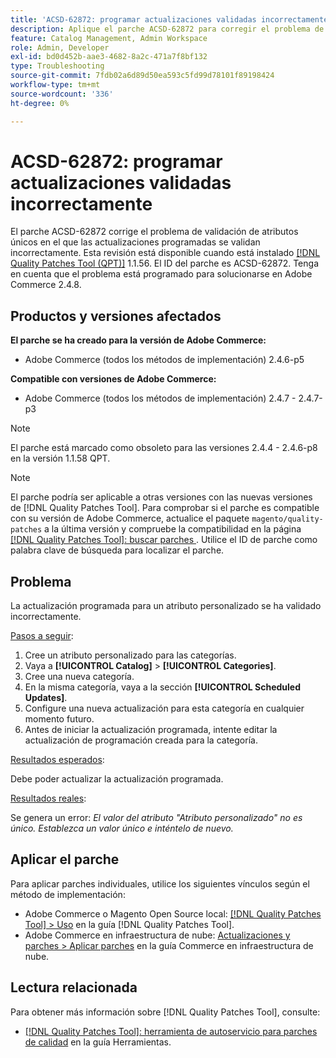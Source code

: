 ```yaml
---
title: 'ACSD-62872: programar actualizaciones validadas incorrectamente'
description: Aplique el parche ACSD-62872 para corregir el problema de Adobe Commerce con validación de atributos únicos en el que las actualizaciones programadas se validan incorrectamente.
feature: Catalog Management, Admin Workspace
role: Admin, Developer
exl-id: bd0d452b-aae3-4682-8a2c-471a7f8bf132
type: Troubleshooting
source-git-commit: 7fdb02a6d89d50ea593c5fd99d78101f89198424
workflow-type: tm+mt
source-wordcount: '336'
ht-degree: 0%

---
```


# ACSD-62872: programar actualizaciones validadas incorrectamente

El parche ACSD-62872 corrige el problema de validación de atributos únicos en el que las actualizaciones programadas se validan incorrectamente. Esta revisión está disponible cuando está instalado [[!DNL Quality Patches Tool (QPT)]](/help/tools/quality-patches-tool/quality-patches-tool-to-self-serve-quality-patches.md) 1.1.56. El ID del parche es ACSD-62872. Tenga en cuenta que el problema está programado para solucionarse en Adobe Commerce 2.4.8.

## Productos y versiones afectados

**El parche se ha creado para la versión de Adobe Commerce:**

* Adobe Commerce (todos los métodos de implementación) 2.4.6-p5

**Compatible con versiones de Adobe Commerce:**

* Adobe Commerce (todos los métodos de implementación) 2.4.7 - 2.4.7-p3

>[!NOTE]
>
>El parche está marcado como obsoleto para las versiones 2.4.4 - 2.4.6-p8 en la versión 1.1.58 QPT.

>[!NOTE]
>
>El parche podría ser aplicable a otras versiones con las nuevas versiones de [!DNL Quality Patches Tool]. Para comprobar si el parche es compatible con su versión de Adobe Commerce, actualice el paquete `magento/quality-patches` a la última versión y compruebe la compatibilidad en la página [[!DNL Quality Patches Tool]: buscar parches ](https://experienceleague.adobe.com/tools/commerce-quality-patches/index.html). Utilice el ID de parche como palabra clave de búsqueda para localizar el parche.

## Problema

La actualización programada para un atributo personalizado se ha validado incorrectamente.

<u>Pasos a seguir</u>:

1. Cree un atributo personalizado para las categorías.
1. Vaya a **[!UICONTROL Catalog]** > **[!UICONTROL Categories]**.
1. Cree una nueva categoría.
1. En la misma categoría, vaya a la sección **[!UICONTROL Scheduled Updates]**.
1. Configure una nueva actualización para esta categoría en cualquier momento futuro.
1. Antes de iniciar la actualización programada, intente editar la actualización de programación creada para la categoría.

<u>Resultados esperados</u>:

Debe poder actualizar la actualización programada.

<u>Resultados reales</u>:

Se genera un error: *El valor del atributo &quot;Atributo personalizado&quot; no es único. Establezca un valor único e inténtelo de nuevo.*

## Aplicar el parche

Para aplicar parches individuales, utilice los siguientes vínculos según el método de implementación:

* Adobe Commerce o Magento Open Source local: [[!DNL Quality Patches Tool] > Uso](/help/tools/quality-patches-tool/usage.md) en la guía [!DNL Quality Patches Tool].
* Adobe Commerce en infraestructura de nube: [Actualizaciones y parches > Aplicar parches](https://experienceleague.adobe.com/en/docs/commerce-cloud-service/user-guide/develop/upgrade/apply-patches) en la guía Commerce en infraestructura de nube.

## Lectura relacionada

Para obtener más información sobre [!DNL Quality Patches Tool], consulte:

* [[!DNL Quality Patches Tool]: herramienta de autoservicio para parches de calidad](/help/tools/quality-patches-tool/quality-patches-tool-to-self-serve-quality-patches.md) en la guía Herramientas.
